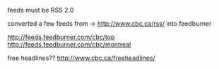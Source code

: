 feeds must be RSS 2.0

converted a few feeds from -> http://www.cbc.ca/rss/ 
into feedburner

http://feeds.feedburner.com/cbc/top
http://feeds.feedburner.com/cbc/montreal

free headlines??
http://www.cbc.ca/freeheadlines/
